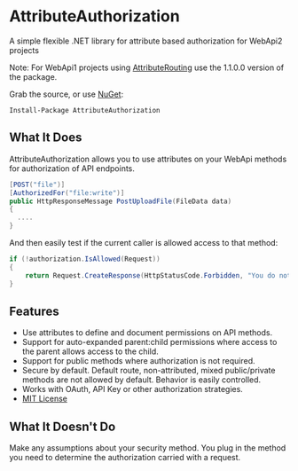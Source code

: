 # AttributeAuthorization
A simple flexible .NET library for attribute based authorization for WebApi2 projects

Note: For WebApi1 projects using [AttributeRouting](https://github.com/mccalltd/AttributeRouting) use the 1.1.0.0 version of the package.

Grab the source, or use [NuGet](https://www.nuget.org/packages/AttributeAuthorization/):
````
Install-Package AttributeAuthorization
````

## What It Does
AttributeAuthorization allows you to use attributes on your WebApi methods for authorization of API endpoints.

````c#
[POST("file")]
[AuthorizedFor("file:write")]
public HttpResponseMessage PostUploadFile(FileData data)
{
  ....
}
````

And then easily test if the current caller is allowed access to that method:
````c#
if (!authorization.IsAllowed(Request))
{
	return Request.CreateResponse(HttpStatusCode.Forbidden, "You do not have access to this method");
}
````

## Features
* Use attributes to define and document permissions on API methods.
* Support for auto-expanded parent:child permissions where access to the parent allows access to the child.
* Support for public methods where authorization is not required.
* Secure by default. Default route, non-attributed, mixed public/private methods are not allowed by default. Behavior is easily controlled.
* Works with OAuth, API Key or other authorization strategies.
* [MIT License](http://opensource.org/licenses/MIT)

## What It Doesn't Do
Make any assumptions about your security method. You plug in the method you need to determine the authorization carried with a request.
